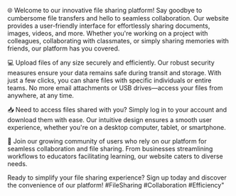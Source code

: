 🌐 Welcome to our innovative file sharing platform! Say goodbye to cumbersome file transfers and hello to seamless collaboration. Our website provides a user-friendly interface for effortlessly sharing documents, images, videos, and more. Whether you're working on a project with colleagues, collaborating with classmates, or simply sharing memories with friends, our platform has you covered.

💻 Upload files of any size securely and efficiently. Our robust security measures ensure your data remains safe during transit and storage. With just a few clicks, you can share files with specific individuals or entire teams. No more email attachments or USB drives—access your files from anywhere, at any time.

📥 Need to access files shared with you? Simply log in to your account and download them with ease. Our intuitive design ensures a smooth user experience, whether you're on a desktop computer, tablet, or smartphone.

🤝 Join our growing community of users who rely on our platform for seamless collaboration and file sharing. From businesses streamlining workflows to educators facilitating learning, our website caters to diverse needs.

Ready to simplify your file sharing experience? Sign up today and discover the convenience of our platform! #FileSharing #Collaboration #Efficiency"
